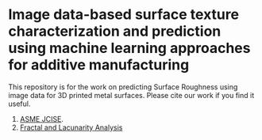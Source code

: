 # Image data-based surface texture characterization and prediction using machine learning approaches for additive manufacturing

This repository is for the work on predicting Surface Roughness using image data for 3D printed metal surfaces. Please cite our work if you find it useful. 
1. [ASME JCISE](https://asmedigitalcollection.asme.org/computingengineering/article-abstract/20/2/021010/1072027/Image-Data-Based-Surface-Texture-Characterization).
2. [Fractal and Lacunarity Analysis](https://journals.sagepub.com/doi/abs/10.1177/0954405420971081?journalCode=pibb)
